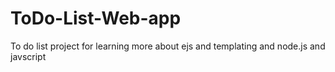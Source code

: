 # ToDo-List-Web-app
To do list project for learning more about ejs and templating and node.js and javscript
